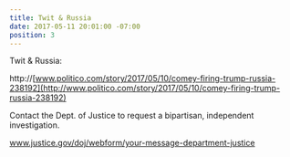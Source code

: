 ```yaml
---
title: Twit & Russia
date: 2017-05-11 20:01:00 -07:00
position: 3
---
```


Twit & Russia: 

http://[www.politico.com/story/2017/05/10/comey-firing-trump-russia-238192](http://www.politico.com/story/2017/05/10/comey-firing-trump-russia-238192) 
 
Contact the Dept. of Justice to request a bipartisan, independent investigation.

www.justice.gov/doj/webform/your-message-department-justice
